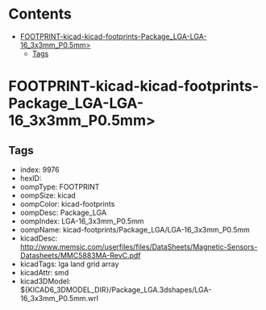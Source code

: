 



Contents
========

* [FOOTPRINT-kicad-kicad-footprints-Package_LGA-LGA-16_3x3mm_P0.5mm>](#footprint-kicad-kicad-footprints-package_lga-lga-16_3x3mm_p05mm)
	* [Tags](#tags)

# FOOTPRINT-kicad-kicad-footprints-Package_LGA-LGA-16_3x3mm_P0.5mm>

## Tags

- index: 9976
- hexID: 
- oompType: FOOTPRINT
- oompSize: kicad
- oompColor: kicad-footprints
- oompDesc: Package_LGA
- oompIndex: LGA-16_3x3mm_P0.5mm
- oompName: kicad-footprints/Package_LGA/LGA-16_3x3mm_P0.5mm
- kicadDesc: http://www.memsic.com/userfiles/files/DataSheets/Magnetic-Sensors-Datasheets/MMC5883MA-RevC.pdf
- kicadTags: lga land grid array
- kicadAttr: smd
- kicad3DModel: ${KICAD6_3DMODEL_DIR}/Package_LGA.3dshapes/LGA-16_3x3mm_P0.5mm.wrl
